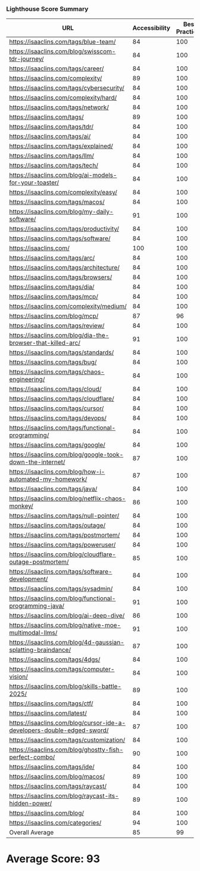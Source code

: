 ### Lighthouse Score Summary
| URL | Accessibility | Best Practices | Performance | SEO |
|-----|---------------|----------------|-------------|-----|
| https://isaaclins.com/tags/blue-team/ | 84 | 100 | 69 | 100 |
| https://isaaclins.com/blog/swisscom-tdr-journey/ | 84 | 100 | 42 | 100 |
| https://isaaclins.com/tags/career/ | 84 | 100 | 100 | 100 |
| https://isaaclins.com/complexity/ | 89 | 100 | 100 | 100 |
| https://isaaclins.com/tags/cybersecurity/ | 84 | 100 | 100 | 100 |
| https://isaaclins.com/complexity/hard/ | 84 | 100 | 100 | 100 |
| https://isaaclins.com/tags/network/ | 84 | 100 | 100 | 100 |
| https://isaaclins.com/tags/ | 89 | 100 | 100 | 100 |
| https://isaaclins.com/tags/tdr/ | 84 | 100 | 100 | 100 |
| https://isaaclins.com/tags/ai/ | 84 | 100 | 100 | 100 |
| https://isaaclins.com/tags/explained/ | 84 | 100 | 100 | 100 |
| https://isaaclins.com/tags/llm/ | 84 | 100 | 100 | 100 |
| https://isaaclins.com/tags/tech/ | 84 | 100 | 100 | 100 |
| https://isaaclins.com/blog/ai-models-for-your-toaster/ | 84 | 100 | 36 | 100 |
| https://isaaclins.com/complexity/easy/ | 84 | 100 | 100 | 100 |
| https://isaaclins.com/tags/macos/ | 84 | 100 | 100 | 100 |
| https://isaaclins.com/blog/my-daily-software/ | 91 | 100 | 100 | 100 |
| https://isaaclins.com/tags/productivity/ | 84 | 100 | 100 | 100 |
| https://isaaclins.com/tags/software/ | 84 | 100 | 100 | 100 |
| https://isaaclins.com/ | 100 | 100 | 100 | 100 |
| https://isaaclins.com/tags/arc/ | 84 | 100 | 100 | 100 |
| https://isaaclins.com/tags/architecture/ | 84 | 100 | 100 | 100 |
| https://isaaclins.com/tags/browsers/ | 84 | 100 | 100 | 100 |
| https://isaaclins.com/tags/dia/ | 84 | 100 | 100 | 100 |
| https://isaaclins.com/tags/mcp/ | 84 | 100 | 100 | 100 |
| https://isaaclins.com/complexity/medium/ | 84 | 100 | 100 | 100 |
| https://isaaclins.com/blog/mcp/ | 87 | 96 | 37 | 100 |
| https://isaaclins.com/tags/review/ | 84 | 100 | 100 | 100 |
| https://isaaclins.com/blog/dia-the-browser-that-killed-arc/ | 91 | 100 | 43 | 100 |
| https://isaaclins.com/tags/standards/ | 84 | 100 | 100 | 100 |
| https://isaaclins.com/tags/bug/ | 84 | 100 | 100 | 100 |
| https://isaaclins.com/tags/chaos-engineering/ | 84 | 100 | 100 | 100 |
| https://isaaclins.com/tags/cloud/ | 84 | 100 | 100 | 100 |
| https://isaaclins.com/tags/cloudflare/ | 84 | 100 | 100 | 100 |
| https://isaaclins.com/tags/cursor/ | 84 | 100 | 100 | 100 |
| https://isaaclins.com/tags/devops/ | 84 | 100 | 100 | 100 |
| https://isaaclins.com/tags/functional-programming/ | 84 | 100 | 100 | 100 |
| https://isaaclins.com/tags/google/ | 84 | 100 | 100 | 100 |
| https://isaaclins.com/blog/google-took-down-the-internet/ | 87 | 100 | 37 | 100 |
| https://isaaclins.com/blog/how-i-automated-my-homework/ | 87 | 100 | 43 | 100 |
| https://isaaclins.com/tags/java/ | 84 | 100 | 100 | 100 |
| https://isaaclins.com/blog/netflix-chaos-monkey/ | 86 | 100 | 38 | 100 |
| https://isaaclins.com/tags/null-pointer/ | 84 | 100 | 100 | 100 |
| https://isaaclins.com/tags/outage/ | 84 | 100 | 100 | 100 |
| https://isaaclins.com/tags/postmortem/ | 84 | 100 | 100 | 100 |
| https://isaaclins.com/tags/poweruser/ | 84 | 100 | 100 | 100 |
| https://isaaclins.com/blog/cloudflare-outage-postmortem/ | 85 | 100 | 43 | 100 |
| https://isaaclins.com/tags/software-development/ | 84 | 100 | 100 | 100 |
| https://isaaclins.com/tags/sysadmin/ | 84 | 100 | 100 | 100 |
| https://isaaclins.com/blog/functional-programming-java/ | 91 | 100 | 43 | 100 |
| https://isaaclins.com/blog/ai-deep-dive/ | 86 | 100 | 33 | 100 |
| https://isaaclins.com/blog/native-moe-multimodal-llms/ | 91 | 100 | 41 | 100 |
| https://isaaclins.com/blog/4d-gaussian-splatting-braindance/ | 87 | 100 | 48 | 100 |
| https://isaaclins.com/tags/4dgs/ | 84 | 100 | 100 | 100 |
| https://isaaclins.com/tags/computer-vision/ | 84 | 100 | 100 | 100 |
| https://isaaclins.com/blog/skills-battle-2025/ | 89 | 100 | 100 | 100 |
| https://isaaclins.com/tags/ctf/ | 84 | 100 | 100 | 100 |
| https://isaaclins.com/latest/ | 84 | 100 | 42 | 100 |
| https://isaaclins.com/blog/cursor-ide-a-developers-double-edged-sword/ | 87 | 100 | 100 | 100 |
| https://isaaclins.com/tags/customization/ | 84 | 100 | 100 | 100 |
| https://isaaclins.com/blog/ghostty-fish-perfect-combo/ | 90 | 100 | 100 | 100 |
| https://isaaclins.com/tags/ide/ | 84 | 100 | 100 | 100 |
| https://isaaclins.com/blog/macos/ | 89 | 100 | 100 | 100 |
| https://isaaclins.com/tags/raycast/ | 84 | 100 | 100 | 100 |
| https://isaaclins.com/blog/raycast-its-hidden-power/ | 89 | 100 | 100 | 100 |
| https://isaaclins.com/blog/ | 84 | 100 | 100 | 100 |
| https://isaaclins.com/categories/ | 94 | 100 | 100 | 100 |
| Overall Average | 85 | 99 | 87 | 100 |

# Average Score: 93
